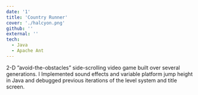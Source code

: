 ```yaml
---
date: '1'
title: 'Country Runner'
cover: './halcyon.png'
github: ''
external: ''
tech:
  - Java
  - Apache Ant
---
```


2-D ”avoid-the-obstacles” side-scrolling video game built over several generations. I Implemented sound effects and variable platform jump height in Java and debugged previous iterations of the level system and title screen.
